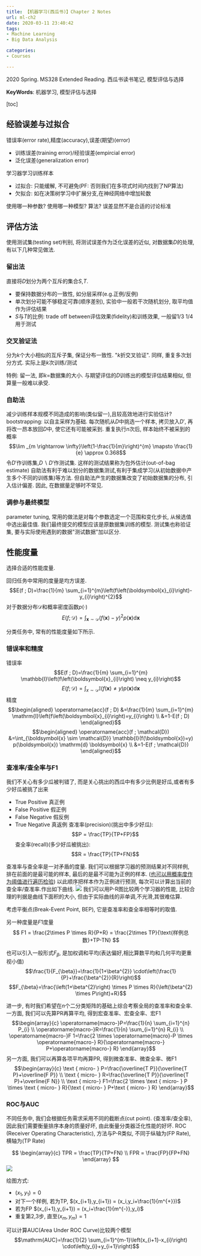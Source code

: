 ```yaml
---
title: 【机器学习(西瓜书)】Chapter 2 Notes
url: ml-ch2
date: 2020-03-11 23:40:42
tags: 
- Machine Learning
- Big Data Analysis

categories: 
- Courses

---
```


2020 Spring. MS328 Extended Reading. 西瓜书读书笔记, 模型评估与选择 

**KeyWords**: 机器学习, 模型评估与选择

<!--more-->

[toc]

## 经验误差与过拟合

错误率(error rate),精度(accuracy),误差(期望)(error)
- 训练误差(training error)/经验误差(empircial error)
- 泛化误差(generalization error)

学习器学习训练样本
- 过拟合: 只能缓解, 不可避免(PF: 否则我们在多项式时间内找到了NP算法)
- 欠拟合: 如在决策树学习中扩展分支,在神经网络中增加轮数

使用哪一种参数? 使用哪一种模型? 算法? 误差显然不是合适的讨论标准


## 评估方法

使用测试集(testing set)判别, 将测试误差作为泛化误差的近似, 对数据集$D$的处理, 有以下几种常见做法.

### 留出法

直接将$D$划分为两个互斥的集合$S$,$T$.
- 要保持数据分布的一致性, 如分层采样(e.g.正例/反例)
- 单次划分可能不够稳定可靠(顺序差别), 实验中一般若干次随机划分, 取平均值作为评估结果
- $S$与$T$的比例: trade off between评估效果(fidelity)和训练效果, 一般留$1/3~1/4$用于测试

### 交叉验证法

分为$k$个大小相似的互斥子集, 保证分布一致性. "$k$折交叉验证".
同样, 重复多次划分方式. 实际上是$k$次训练/测试

特例: 留一法, 即$k=$数据集的大小. 与期望评估的$D$训练出的模型评估结果相似, 但算量一般难以承受.

### 自助法
减少训练样本规模不同造成的影响(类似留一),且较高效地进行实验估计?
bootstrapping: 以自主采样为基础. 每次随机从$D$中挑选一个样本, 拷贝放入$D'$, 再将改一昂本放回$D$中, 使它还有可能被采到. 重复执行$n$次后, 样本始终不被采到的概率
$$\lim _{m \rightarrow \infty}\left(1-\frac{1}{m}\right)^{m} \mapsto \frac{1}{e} \approx 0.368$$
令$D'$作训练集,$D \backslash  D'$作测试集. 这样的测试结果称为包外估计(out-of-bag estimate)
自助法有利于难以划分的数据集测试,有利于集成学习(从初始数据中产生多个不同的训练集)等方法. 但自助法产生的数据集改变了初始数据集的分布, 引入估计偏差. 因此, 在数据量足够时不常见.

### 调参与最终模型
parameter tuning, 常用的做法是对每个参数选定一个范围和变化步长, 从候选值中选出最佳值.
我们最终提交的模型应该是原数据集训练的模型.
测试集也称验证集, 要与实际使用遇到的数据"测试数据"加以区分.

## 性能度量

选择合适的性能度量.

回归任务中常用的度量是均方误差.
$$E(f ; D)=\frac{1}{m} \sum_{i=1}^{m}\left(f\left(\boldsymbol{x}_{i}\right)-y_{i}\right)^{2}$$
对于数据分布$\mathcal{D}$和概率密度函数$p(\cdot )$
$$E(f ; \mathcal{D})=\int_{\boldsymbol{x} \sim \mathcal{D}}(f(\boldsymbol{x})-y)^{2} p(\boldsymbol{x}) \mathrm{d} \boldsymbol{x}$$

分类任务中, 常有的性能度量如下所示.

### 错误率和精度

错误率
$$E(f ; D)=\frac{1}{m} \sum_{i=1}^{m} \mathbb{I}\left(f\left(\boldsymbol{x}_{i}\right) \neq y_{i}\right)$$
$$E(f ; \mathcal{D})=\int_{x \sim \mathcal{D}} \mathbb{I}(f(\boldsymbol{x}) \neq y) p(\boldsymbol{x}) \mathrm{d} \boldsymbol{x}$$
精度
$$\begin{aligned}
\operatorname{acc}(f ; D) &=\frac{1}{m} \sum_{i=1}^{m} \mathrm{I}\left(f\left(\boldsymbol{x}_{i}\right)=y_{i}\right) \\
&=1-E(f ; D)
\end{aligned}$$
$$\begin{aligned}
\operatorname{acc}(f ; \mathcal{D}) &=\int_{\boldsymbol{x} \sim \mathcal{D}} \mathbb{I}(f(\boldsymbol{x})=y) p(\boldsymbol{x}) \mathrm{d} \boldsymbol{x} \\
&=1-E(f ; \mathcal{D})
\end{aligned}$$

### 查准率/查全率与F1
我们不关心有多少瓜被判错了, 而是关心挑出的西瓜中有多少比例是好瓜,或者有多少好瓜被挑了出来
- True Positive 真正例
- False Positive 假正例
- False Negative 假反例
- True Negative 真返例
查准率(precision)(挑出中多少好瓜):
$$P = \frac{TP}{TP+FP}$$
查全率(recall)(多少好瓜被挑出):
$$R = \frac{TP}{TP+FN}$$

查准率与查全率是一对矛盾的度量. 我们可以根据学习器的预测结果对不同样例, 排在前面的是最可能的样本, 最后的是最不可能为正例的样本. ([也可以用概率度作为阈值进行遍历检验](https://blog.csdn.net/teminusign/article/details/51982877)) 以此顺序把样本作为正例进行预测, 每次可以计算出当前的查全率/查准率.作出如下曲线.
![ ](img/0311-1.png)
我们可以用P-R图比较两个学习器的性能, 比较合理的判据是曲线下面积的大小, 但由于实际曲线的非单调,不光滑,其很难估算.

考虑平衡点(Break-Event Point, BEP), 它是查准率和查全率相等时的取值.

另一种度量是$F1$度量
$$
F1 = \frac{2\times P \times R}{P+R} = \frac{2\times TP}{\text{样例总数}+TP-TN}
$$

也可以引入一般形式$F_{\beta}$, 是加权调和平均(表达偏好,相比算数平均和几何平均更重视小值)
$$\frac{1}{F_{\beta}}=\frac{1}{1+\beta^{2}} \cdot\left(\frac{1}{P}+\frac{\beta^{2}}{R}\right)$$
$$F_{\beta}=\frac{\left(1+\beta^{2}\right) \times P \times R}{\left(\beta^{2} \times P\right)+R}$$

进一步, 有时我们希望在$n$个二分类矩阵的基础上综合考察全局的查准率和查全率. 一方面, 我们可以先算PR再算平均, 得到宏查准率、宏查全率、宏F1
$$\begin{array}{c}
\operatorname{macro-}P=\frac{1}{n} \sum_{i=1}^{n} P_{i} \\
\operatorname{macro-}R=\frac{1}{n} \sum_{i=1}^{n} R_{i} \\
\operatorname{macro-}F 1=\frac{2 \times \operatorname{macro}-P \times \operatorname{macro-} R}{\operatorname{macro-} P+\operatorname{macro-} R}
\end{array}$$
另一方面, 我们可以再算各项平均再算PR, 得到微查准率、微查全率、微F1
$$\begin{array}{c}
\text { micro- } P=\frac{\overline{T P}}{\overline{T P}+\overline{F P}} \\
\text { micro- } R=\frac{\overline{T P}}{\overline{T P}+\overline{F N}} \\
\text { micro-} F1=\frac{2 \times \text { micro- } P \times \text { micro- } R}{\text { micro- } P+\text { micro- } R}
\end{array}$$

### ROC与AUC

不同任务中, 我们会根据任务需求采用不同的截断点(cut point). (查准率/查全率), 因此我们需要衡量排序本身的质量好坏, 由此衡量分类器泛化性能的好坏.
ROC (Receiver Operating Characteristic), 方法与P-R类似, 不同于纵轴为(FP Rate), 横轴为(TP Rate)

$$
\begin{array}{c}
  TPR = \frac{TP}{TP+FN} \\
  FPR = \frac{FP}{FP+FN} 
\end{array}
$$
![](img/0311-2.png)

绘图方式:
- $(x_1,y_1) = 0$
- 对下一个样例, 若为TP, $(x_{i+1},y_{i+1}) = (x_i,y_i+\frac{1}{m^{+}})$
- 若为FP $(x_{i+1},y_{i+1}) = (x_i+\frac{1}{m^{-}},y_i)$
- 重复第2,3步, 直至$(x_m,y_m) = 1$

可以计算AUC(Area Under ROC Curve)比较两个模型
$$\mathrm{AUC}=\frac{1}{2} \sum_{i=1}^{m-1}\left(x_{i+1}-x_{i}\right) \cdot\left(y_{i}+y_{i+1}\right)$$

